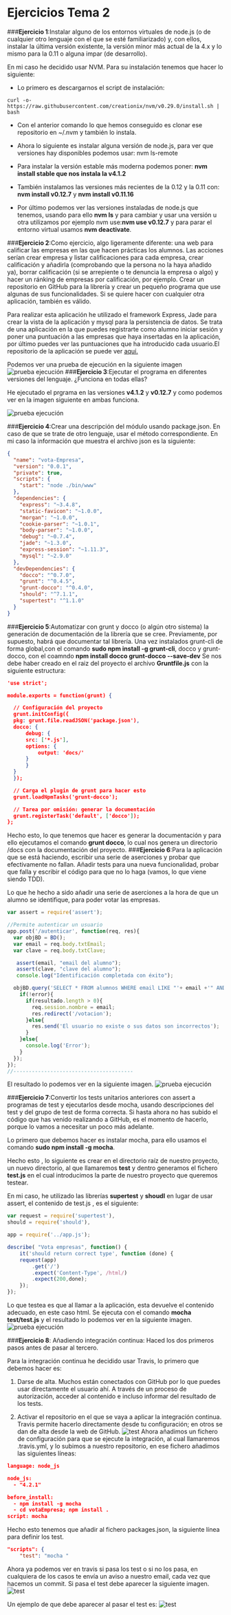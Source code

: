 # **Ejercicios Tema 2**

###**Ejercicio 1**:Instalar alguno de los entornos virtuales de node.js (o de cualquier otro lenguaje con el que se esté familiarizado) y, con ellos, instalar la última versión existente, la versión minor más actual de la 4.x y lo mismo para la 0.11 o alguna impar (de desarrollo).


En mi caso he decidido usar NVM. Para su instalación tenemos que hacer lo siguiente:

 * Lo primero es descargarnos el script de instalación:

`curl -o-https://raw.githubusercontent.com/creationix/nvm/v0.29.0/install.sh | bash`

* Con el anterior comando lo que hemos conseguido es clonar ese repositorio en ~/.nvm y también lo instala.

* Ahora lo siguiente es instalar alguna versión de node.js, para ver que versiones hay disponibles podemos usar: nvm ls-remote

* Para instalar la versión estable más moderna podemos poner: **nvm install stable que nos instala la v4.1.2**

* También instalamos las versiones más recientes de la 0.12 y la 0.11 con: **nvm install v0.12.7** y **nvm install v0.11.16**
* Por último podemos ver las versiones instaladas de node.js que tenemos, usando para ello **nvm ls** y para cambiar y usar una versión u otra utilizamos por ejemplo nvm use:**nvm use v0.12.7** y para parar el entorno virtual usamos **nvm deactivate**.

###**Ejercicio 2**:Como ejercicio, algo ligeramente diferente: una web para calificar las empresas en las que hacen prácticas los alumnos. Las acciones serían crear empresa y listar calificaciones para cada empresa, crear calificación y añadirla (comprobando que la persona no la haya añadido ya), borrar calificación (si se arrepiente o te denuncia la empresa o algo) y hacer un ránking de empresas por calificación, por ejemplo. Crear un repositorio en GitHub para la librería y crear un pequeño programa que use algunas de sus funcionalidades. Si se quiere hacer con cualquier otra aplicación, también es válido.

Para realizar esta aplicación he utilizado el framework Express, Jade para crear la vista de la aplicación y mysql para la persistencia de datos.
Se trata de una aplicación en la que puedes registrarte como alumno iniciar sesión y poner una puntuación a las empresas que haya insertadas en la aplicación, por último puedes ver las puntuaciones que ha introducido cada usuario.El repositorio de la aplicación se puede ver [aquí.](https://github.com/AngelValera/Ejercicio2-Tema2.git)

Podemos ver una prueba de ejecución  en la siguiente imagen
![prueba ejecución](http://i666.photobucket.com/albums/vv21/angelvalera/Seleccioacuten_001_zpsndermmf8.png)
###**Ejercicio 3**:Ejecutar el programa en diferentes versiones del lenguaje. ¿Funciona en todas ellas?

He ejecutado el prgrama en las versiones **v4.1.2** y **v0.12.7** y como podemos ver en la imagen siguiente en ambas funciona.

![prueba ejecución](http://i666.photobucket.com/albums/vv21/angelvalera/ejercicio3-Tema2_zpsaur0yiwm.png)


###**Ejercicio 4**:Crear una descripción del módulo usando package.json. En caso de que se trate de otro lenguaje, usar el método correspondiente.
En mi caso la información que muestra el archivo json es la siguiente:

```json
{
  "name": "vota-Empresa",
  "version": "0.0.1",
  "private": true,
  "scripts": {
    "start": "node ./bin/www"
  },
  "dependencies": {
    "express": "~3.4.8",
    "static-favicon": "~1.0.0",
    "morgan": "~1.0.0",
    "cookie-parser": "~1.0.1",
    "body-parser": "~1.0.0",
    "debug": "~0.7.4",
    "jade": "~1.3.0",
    "express-session": "~1.11.3",
    "mysql": "~2.9.0"
  },
  "devDependencies": {
    "docco": "^0.7.0",
    "grunt": "^0.4.5",
    "grunt-docco": "^0.4.0",
    "should": "^7.1.1",
    "supertest": "^1.1.0"
  }
}

```
###**Ejercicio 5**:Automatizar con grunt y docco (o algún otro sistema) la generación de documentación de la librería que se cree. Previamente, por supuesto, habrá que documentar tal librería.
Una vez instalados grunt-cli de forma global,con el comando **sudo npm install -g grunt-cli**, docco y grunt-docco, con el coamndo **npm install docco grunt-docco --save-dev** Se nos debe haber creado en el raiz del proyecto el archivo **Gruntfile.js** con la siguiente estructura:

```json
'use strict';

module.exports = function(grunt) {

  // Configuración del proyecto
  grunt.initConfig({
  pkg: grunt.file.readJSON('package.json'),
  docco: {
	  debug: {
	  src: ['*.js'],
	  options: {
		  output: 'docs/'
	  }
	  }
  }
  });

  // Carga el plugin de grunt para hacer esto
  grunt.loadNpmTasks('grunt-docco');

  // Tarea por omisión: generar la documentación
  grunt.registerTask('default', ['docco']);
};
```
Hecho esto, lo que tenemos que hacer es generar la documentación y para ello ejecutamos el comando **grunt docco**, lo cual nos genera un directorio /docs con la documentación del proyecto.
###**Ejercicio 6**:Para la aplicación que se está haciendo, escribir una serie de aserciones y probar que efectivamente no fallan. Añadir tests para una nueva funcionalidad, probar que falla y escribir el código para que no lo haga (vamos, lo que viene siendo TDD).


Lo que he hecho a sido añadir una serie de aserciones a la hora de que un alumno se identifique, para poder votar las empresas.


```javascript
var assert = require('assert');

//Permite autenticar un usuario
app.post('/autenticar', function(req, res){
  var objBD = BD();
  var email = req.body.txtEmail;
  var clave = req.body.txtClave;

   assert(email, "email del alumno");
   assert(clave, "clave del alumno");
   console.log("Identificación completada con éxito");

  objBD.query('SELECT * FROM alumnos WHERE email LIKE "'+ email +'" AND contraseña LIKE "'+ clave +'"', function( error, resultado, fila){
    if(!error){
      if(resultado.length > 0){
        req.session.nombre = email;
        res.redirect('/votacion');
      }else{
        res.send('El usuario no existe o sus datos son incorrectos');
      }
    }else{
      console.log('Error');
    }
  });
});
//---------------------------------------
```
El resultado lo podemos ver en la siguiente imagen.
![prueba ejecución](http://i666.photobucket.com/albums/vv21/angelvalera/Seleccioacuten_002_zps02uabps2.png)

###**Ejercicio 7**:Convertir los tests unitarios anteriores con assert a programas de test y ejecutarlos desde mocha, usando descripciones del test y del grupo de test de forma correcta. Si hasta ahora no has subido el código que has venido realizando a GitHub, es el momento de hacerlo, porque lo vamos a necesitar un poco más adelante.

Lo primero que debemos hacer es instalar mocha, para ello usamos el comando **sudo npm install -g mocha**.

Hecho esto , lo siguiente es crear en el directorio raíz de nuestro proyecto, un nuevo directorio, al que llamaremos **test** y dentro generamos el fichero **test.js** en el cual introducimos la parte de nuestro proyecto que queremos testear.

En mi caso, he utilizado las librerías **supertest** y **shoudl** en lugar de usar assert, el contenido de test.js , es el siguiente:


```javascript
var request = require('supertest'),
should = require('should'),

app = require('../app.js');

describe( "Vota empresas", function() {
    it('should return correct type', function (done) {
	request(app)
	    .get('/')
	    .expect('Content-Type', /html/)
	    .expect(200,done);
    });
});

```
Lo que testea es que al llamar a la aplicación, esta devuelve el contenido adecuado, en este caso html. Se ejecuta con el comando **mocha test/test.js** y el resultado lo podemos ver en la siguiente imagen.
![prueba ejecución](http://i666.photobucket.com/albums/vv21/angelvalera/Seleccioacuten_003_zps2xi1bxpk.png)


###**Ejercicio 8**: Añadiendo integración continua: Haced los dos primeros pasos antes de pasar al tercero.

Para la integración continua he decidido usar Travis, lo primero que debemos hacer es:

1. Darse de alta. Muchos están conectados con GitHub por lo que puedes usar directamente el usuario ahí. A través de un proceso de autorización, acceder al contenido e incluso informar del resultado de los tests.

2. Activar el repositorio en el que se vaya a aplicar la integración continua. Travis permite hacerlo directamente desde tu configuración; en otros se dan de alta desde la web de GitHub.
![test](http://i666.photobucket.com/albums/vv21/angelvalera/Seleccioacuten_004_zps9pnxkpu6.png)
Ahora añadimos un fichero de configuración para que se ejecute la integración, al cual llamaremos .travis.yml, y lo subimos a nuestro repositorio, en ese fichero añadimos las siguientes líneas:

```json
language: node_js

node_js:
  - "4.2.1"

before_install:
  - npm install -g mocha
  - cd votaEmpresa; npm install .
script: mocha
```
Hecho esto tenemos que añadir al fichero packages.json, la siguiente línea para definir los test.

```json
"scripts": {
    "test": "mocha "	
```

Ahora ya podemos ver en travis si pasa los test o si no los pasa, en cualquiera de los casos te envía un aviso a nuestro email, cada vez que hacemos un commit. Si pasa el test debe aparecer la siguiente imagen.
![test](https://travis-ci.org/AngelValera/Ejercicio2-Tema2.svg?branch=master)

Un ejemplo de que debe aparecer al pasar el test es:
![test](http://i666.photobucket.com/albums/vv21/angelvalera/Seleccioacuten_005_zpsflznlage.png)








